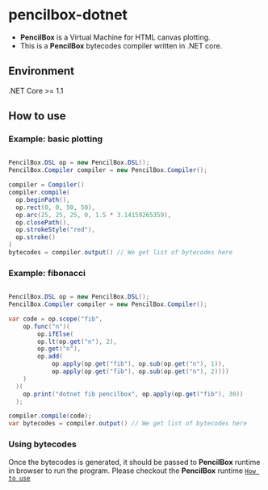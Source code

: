 # pencilbox-dotnet
* **PencilBox** is a Virtual Machine for HTML canvas plotting.
* This is a **PencilBox** bytecodes compiler written in .NET core.

## Environment
.NET Core >= 1.1

## How to use

### Example: basic plotting
```c#

PencilBox.DSL op = new PencilBox.DSL();
PencilBox.Compiler compiler = new PencilBox.Compiler();

compiler = Compiler()
compiler.compile(
  op.beginPath(),
  op.rect(0, 0, 50, 50),
  op.arc(25, 25, 25, 0, 1.5 * 3.14159265359),
  op.closePath(),
  op.strokeStyle("red"),
  op.stroke()
)
bytecodes = compiler.output() // We get list of bytecodes here
```

### Example: fibonacci
```c#

PencilBox.DSL op = new PencilBox.DSL();
PencilBox.Compiler compiler = new PencilBox.Compiler();

var code = op.scope("fib",
    op.func("n")(
        op.ifElse(
        op.lt(op.get("n"), 2),
        op.get("n"),
        op.add(
            op.apply(op.get("fib"), op.sub(op.get("n"), 1)),
            op.apply(op.get("fib"), op.sub(op.get("n"), 2))))
    )
  )(
    op.print("dotnet fib pencilbox", op.apply(op.get("fib"), 30))
  );

compiler.compile(code);
var bytecodes = compiler.output() // We get list of bytecodes here
```

### Using bytecodes
Once the bytecodes is generated, it should be passed to **PencilBox** runtime in browser to run the program.
Please checkout the **PencilBox** runtime [`How to use`](https://github.com/pencilbox-vm/runtime#how-to-use) 
